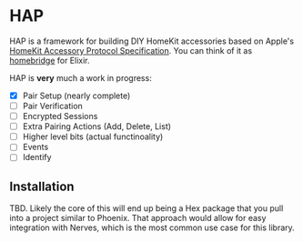 # HAP

HAP is a framework for building DIY HomeKit accessories based on Apple's [HomeKit Accessory Protocol Specification](https://developer.apple.com/homekit/). 
You can think of it as [homebridge](https://www.github.com/nfarina/homebridge) for Elixir.

HAP is **very** much a work in progress:

* [x] Pair Setup (nearly complete)
* [ ] Pair Verification
* [ ] Encrypted Sessions
* [ ] Extra Pairing Actions (Add, Delete, List)
* [ ] Higher level bits (actual functinoality)
* [ ] Events
* [ ] Identify

## Installation

TBD. Likely the core of this will end up being a Hex package that you pull into
a project similar to Phoenix. That approach would allow for easy integration with
Nerves, which is the most common use case for this library.
